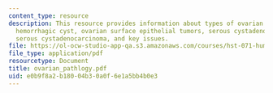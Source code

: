 ```yaml
---
content_type: resource
description: This resource provides information about types of ovarian tumors, fibrothecomas,
  hemorrhagic cyst, ovarian surface epithelial tumors, serous cystadenoma, papillary
  serous cystadenocarcinoma, and key issues.
file: https://ol-ocw-studio-app-qa.s3.amazonaws.com/courses/hst-071-human-reproductive-biology-fall-2005/e0b9f8a2b18004b30a0f6e1a5bb4b0e3_ovarian_pathlogy.pdf
file_type: application/pdf
resourcetype: Document
title: ovarian_pathlogy.pdf
uid: e0b9f8a2-b180-04b3-0a0f-6e1a5bb4b0e3
---
```

